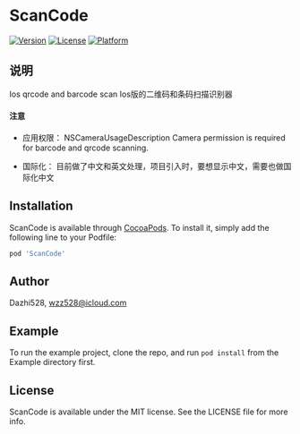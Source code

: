 # ScanCode

[![Version](https://img.shields.io/cocoapods/v/ScanCode.svg?style=flat)](https://cocoapods.org/pods/ScanCode)
[![License](https://img.shields.io/cocoapods/l/ScanCode.svg?style=flat)](https://cocoapods.org/pods/ScanCode)
[![Platform](https://img.shields.io/cocoapods/p/ScanCode.svg?style=flat)](https://cocoapods.org/pods/ScanCode)


## 说明
Ios qrcode and barcode scan
Ios版的二维码和条码扫描识别器

#### 注意
* 应用权限：
<key>NSCameraUsageDescription</key>
<string>Camera permission is required for barcode and qrcode scanning.</string>

* 国际化：
目前做了中文和英文处理，项目引入时，要想显示中文，需要也做国际化中文


## Installation

ScanCode is available through [CocoaPods](https://cocoapods.org). To install
it, simply add the following line to your Podfile:

```ruby
pod 'ScanCode'
```

## Author

Dazhi528, wzz528@icloud.com

## Example

To run the example project, clone the repo, and run `pod install` from the Example directory first.




## License

ScanCode is available under the MIT license. See the LICENSE file for more info.
